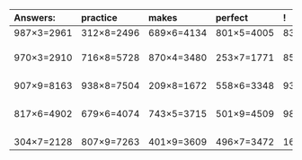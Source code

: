 | Answers: | practice | makes | perfect | ! |
| :--- | :--- | :--- | :--- | :--- |
| 987×3=2961 | 312×8=2496 | 689×6=4134 | 801×5=4005 | 832×4=3328 | 
|   |   |   |   |   | 
|   |   |   |   |   | 
|   |   |   |   |   | 
| 970×3=2910 | 716×8=5728 | 870×4=3480 | 253×7=1771 | 856×3=2568 | 
|   |   |   |   |   | 
|   |   |   |   |   | 
|   |   |   |   |   | 
|   |   |   |   |   | 
| 907×9=8163 | 938×8=7504 | 209×8=1672 | 558×6=3348 | 936×6=5616 | 
|   |   |   |   |   | 
|   |   |   |   |   | 
|   |   |   |   |   | 
|   |   |   |   |   | 
| 817×6=4902 | 679×6=4074 | 743×5=3715 | 501×9=4509 | 989×7=6923 | 
|   |   |   |   |   | 
|   |   |   |   |   | 
|   |   |   |   |   | 
|   |   |   |   |   | 
| 304×7=2128 | 807×9=7263 | 401×9=3609 | 496×7=3472 | 164×5=820 | 
